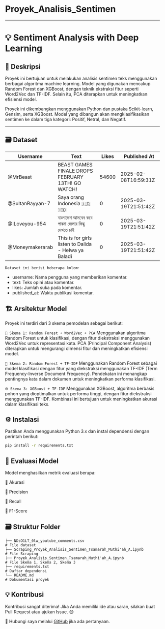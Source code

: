 # Proyek_Analisis_Sentimen
---
# 💡 Sentiment Analysis with Deep Learning

## 📌 Deskripsi
Proyek ini bertujuan untuk melakukan analisis sentimen teks menggunakan berbagai algoritma machine learning. Model yang digunakan mencakup Random Forest dan XGBoost, dengan teknik ekstraksi fitur seperti Word2Vec dan TF-IDF. Selain itu, PCA diterapkan untuk meningkatkan efisiensi model.

Proyek ini dikembangkan menggunakan Python dan pustaka Scikit-learn, Gensim, serta XGBoost. Model yang dibangun akan mengklasifikasikan sentimen ke dalam tiga kategori: Positif, Netral, dan Negatif.

---

## 🗃️ Dataset
| **Username**       | **Text**                                                                                   | **Likes** | **Published At**        |
|--------------------|--------------------------------------------------------------------------------------------|---------- |-------------------------|
| @MrBeast           | BEAST GAMES FINALE DROPS FEBRUARY 13TH! GO WATCH!                                          | 54600     | 2025-02-08T16:59:31Z    |
| @SultanRayyan-7    | Saya orang Indonesia 🇮🇩🇮🇩                                                                   | 0         | 2025-03-19T21:51:42Z    |
| @ILoveyou-954      | বাংলাদেশ আসবেন কবে পাবনা জেলার কিছু দেখতে চাই	                                            | 0         | 2025-03-19T21:51:42Z    |
| @Moneymakerarab    | This is for girls listen to Dalida - Helwa ya Baladi                                       | 0         | 2025-03-19T21:51:42Z    |


```Dataset ini berisi beberapa kolom:```
- username: Nama pengguna yang memberikan komentar.
- text: Teks opini atau komentar.
- likes: Jumlah suka pada komentar.
- published_at: Waktu publikasi komentar.

## 🏗️ Arsitektur Model
Proyek ini terdiri dari 3 skema pemodelan sebagai berikut:

`🚀 Skema 1: Random Forest + Word2Vec + PCA`
Menggunakan algoritma Random Forest untuk klasifikasi, dengan fitur diekstraksi menggunakan Word2Vec untuk representasi kata. PCA (Principal Component Analysis) diterapkan untuk mengurangi dimensi fitur dan meningkatkan efisiensi model.

`🌊 Skema 2: Random Forest + TF-IDF`
Menggunakan Random Forest sebagai model klasifikasi dengan fitur yang diekstraksi menggunakan TF-IDF (Term Frequency-Inverse Document Frequency). Pendekatan ini menangkap pentingnya kata dalam dokumen untuk meningkatkan performa klasifikasi.

`🌐 Skema 3: XGBoost + TF-IDF`
Menggunakan XGBoost, algoritma berbasis pohon yang dioptimalkan untuk performa tinggi, dengan fitur diekstraksi menggunakan TF-IDF. Kombinasi ini bertujuan untuk meningkatkan akurasi dalam klasifikasi teks.

## ⚙️ Instalasi
Pastikan Anda menggunakan Python 3.x dan instal dependensi dengan perintah berikut:

```sh
pip install -r requirements.txt
```

## 📝 Evaluasi Model
Model menghasilkan metrik evaluasi berupa:

🎯 Akurasi

📝 Precision

🔁 Recall

🌟 F1-Score

## 🗃️ Struktur Folder
```
├── NDsO1LT_0lw_youtube_comments.csv                                      # File dataset
├── Scraping_Proyek_Analisis_Sentimen_Tsamarah_Muthi'ah_A.ipynb           # File Scraping
├── Proyek_Analisis_Sentimen_Tsamarah_Muthi'ah_A.ipynb                    # File Skema 1, Skema 2, Skema 3
├── requirements.txt                                                      # Daftar dependensi
└── README.md                                                             # Dokumentasi proyek
```

## 💡 Kontribusi
Kontribusi sangat diterima! Jika Anda memiliki ide atau saran, silakan buat Pull Request atau ajukan Issue. 😊

📧 Hubungi saya melalui [GitHub](https://github.com/MuthiahAinun) jika ada pertanyaan.
